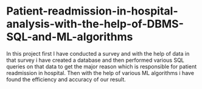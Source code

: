 # Patient-readmission-in-hospital-analysis-with-the-help-of-DBMS-SQL-and-ML-algorithms
In this project first I have conducted a survey and with the help of data in that survey i have created a database and then performed various SQL queries on that data to get the major reason which is responsible for patient readmission in hospital. Then with the help of various ML algorithms i have found the efficiency and accuracy of our result.
